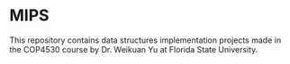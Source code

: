 # MIPS
This repository contains data structures implementation projects made in the COP4530 course by Dr. Weikuan Yu at Florida State University.
